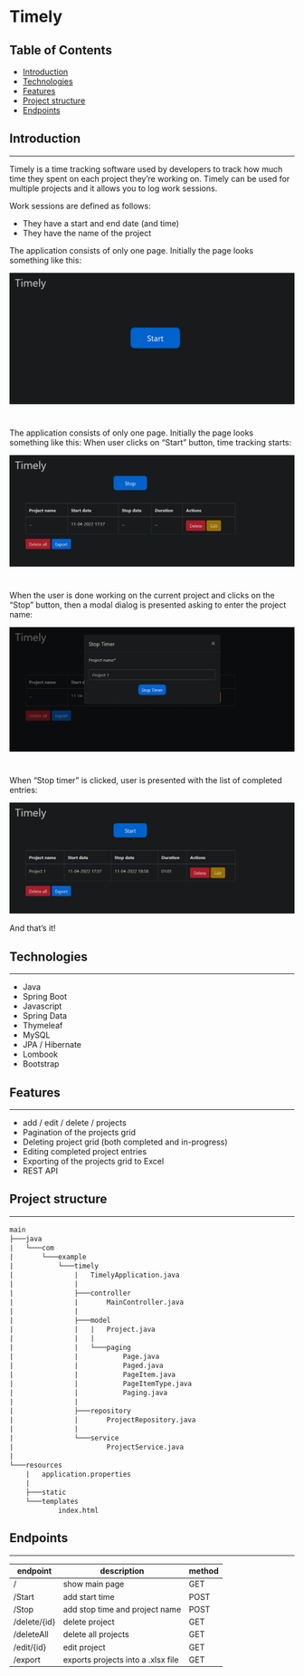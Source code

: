 # Timely

## Table of Contents
* [Introduction](#introduction)
* [Technologies](#technologies)
* [Features](#features)
* [Project structure](#project-structure)
* [Endpoints](#endpoints)

## Introduction
---
Timely is a time tracking software used by developers to track how much time they spent on
each project they’re working on. Timely can be used for multiple projects and it allows you to
log work sessions.

Work sessions are defined as follows:
- They have a start and end date (and time)
- They have the name of the project

The application consists of only one page. Initially the page looks something like this:

![main](./screenshots/main.png)
#

The application consists of only one page. Initially the page looks something like this:
When user clicks on “Start” button, time tracking starts:

![start](./screenshots/start.png)
#

When the user is done working on the current project and clicks on the “Stop” button, then a
modal dialog is presented asking to enter the project name:

![start](./screenshots/modal.png)
#


When “Stop timer” is clicked, user is presented with the list of completed entries:

![start](./screenshots/stop.png)

And that’s it!


## Technologies
---
- Java
- Spring Boot 
- Javascript
- Spring Data
- Thymeleaf
- MySQL
- JPA / Hibernate
- Lombook
- Bootstrap

## Features
---
- add / edit / delete / projects
- Pagination of the projects grid
- Deleting project grid (both completed and in-progress)
- Editing completed project entries
- Exporting of the projects grid to Excel
- REST API
## Project structure
---
``` 
main
├───java
|   └───com
|       └───example
|           └───timely
|               |   TimelyApplication.java
|               |   
|               ├───controller
|               |       MainController.java
|               |       
|               ├───model
|               |   |   Project.java
|               |   |   
|               |   └───paging
|               |           Page.java
|               |           Paged.java
|               |           PageItem.java
|               |           PageItemType.java
|               |           Paging.java
|               |           
|               ├───repository
|               |       ProjectRepository.java
|               |       
|               └───service
|                       ProjectService.java
|                       
└───resources
    |   application.properties
    |   
    ├───static
    └───templates
            index.html
``` 

## Endpoints
---

| endpoint                             | description                           | method |
|--------------------------------------|---------------------------------------|--------|
| /                                    | show main page                        | GET    |
| /Start                               | add start time                        | POST   |
| /Stop                                | add stop time and project name        | POST   |
| /delete/{id}                         | delete project                        | GET    |
| /deleteAll                           | delete all projects                   | GET    |
| /edit/{id}                           | edit project                          | GET    |
| /export                              | exports projects into a .xlsx file    | GET    |